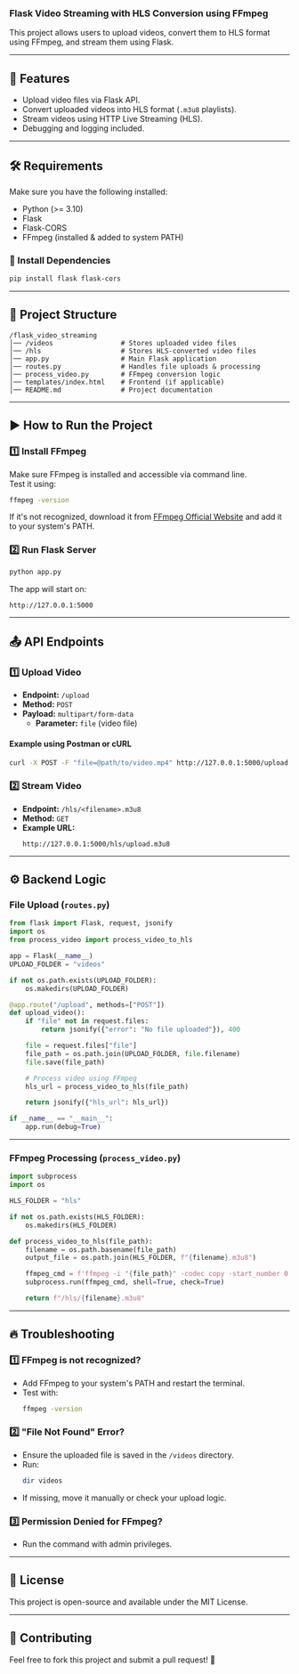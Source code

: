 ### **Flask Video Streaming with HLS Conversion using FFmpeg**  

This project allows users to upload videos, convert them to HLS format using FFmpeg, and stream them using Flask.

---

## **🚀 Features**
- Upload video files via Flask API.
- Convert uploaded videos into HLS format (`.m3u8` playlists).
- Stream videos using HTTP Live Streaming (HLS).
- Debugging and logging included.

---

## **🛠 Requirements**
Make sure you have the following installed:
- Python (>= 3.10)
- Flask
- Flask-CORS
- FFmpeg (installed & added to system PATH)

### **🔧 Install Dependencies**
```sh
pip install flask flask-cors
```

---

## **📂 Project Structure**
```
/flask_video_streaming
│── /videos                 # Stores uploaded video files
│── /hls                    # Stores HLS-converted video files
│── app.py                  # Main Flask application
│── routes.py               # Handles file uploads & processing
│── process_video.py        # FFmpeg conversion logic
│── templates/index.html    # Frontend (if applicable)
│── README.md               # Project documentation
```

---

## **▶️ How to Run the Project**
### **1️⃣ Install FFmpeg**
Make sure FFmpeg is installed and accessible via command line.  
Test it using:
```sh
ffmpeg -version
```
If it's not recognized, download it from [FFmpeg Official Website](https://ffmpeg.org/download.html) and add it to your system's PATH.

### **2️⃣ Run Flask Server**
```sh
python app.py
```
The app will start on:
```
http://127.0.0.1:5000
```

---

## **📤 API Endpoints**
### **1️⃣ Upload Video**
- **Endpoint:** `/upload`
- **Method:** `POST`
- **Payload:** `multipart/form-data`  
  - **Parameter:** `file` (video file)

#### **Example using Postman or cURL**
```sh
curl -X POST -F "file=@path/to/video.mp4" http://127.0.0.1:5000/upload
```

### **2️⃣ Stream Video**
- **Endpoint:** `/hls/<filename>.m3u8`
- **Method:** `GET`
- **Example URL:**  
  ```
  http://127.0.0.1:5000/hls/upload.m3u8
  ```

---

## **⚙️ Backend Logic**
### **File Upload (`routes.py`)**
```python
from flask import Flask, request, jsonify
import os
from process_video import process_video_to_hls

app = Flask(__name__)
UPLOAD_FOLDER = "videos"

if not os.path.exists(UPLOAD_FOLDER):
    os.makedirs(UPLOAD_FOLDER)

@app.route("/upload", methods=["POST"])
def upload_video():
    if "file" not in request.files:
        return jsonify({"error": "No file uploaded"}), 400

    file = request.files["file"]
    file_path = os.path.join(UPLOAD_FOLDER, file.filename)
    file.save(file_path)

    # Process video using FFmpeg
    hls_url = process_video_to_hls(file_path)

    return jsonify({"hls_url": hls_url})

if __name__ == "__main__":
    app.run(debug=True)
```

---

### **FFmpeg Processing (`process_video.py`)**
```python
import subprocess
import os

HLS_FOLDER = "hls"

if not os.path.exists(HLS_FOLDER):
    os.makedirs(HLS_FOLDER)

def process_video_to_hls(file_path):
    filename = os.path.basename(file_path)
    output_file = os.path.join(HLS_FOLDER, f"{filename}.m3u8")

    ffmpeg_cmd = f'ffmpeg -i "{file_path}" -codec copy -start_number 0 -hls_time 10 -hls_list_size 0 -f hls "{output_file}"'
    subprocess.run(ffmpeg_cmd, shell=True, check=True)

    return f"/hls/{filename}.m3u8"
```

---

## **🔥 Troubleshooting**
### **1️⃣ FFmpeg is not recognized?**
- Add FFmpeg to your system's PATH and restart the terminal.
- Test with:
  ```sh
  ffmpeg -version
  ```

### **2️⃣ "File Not Found" Error?**
- Ensure the uploaded file is saved in the `/videos` directory.
- Run:
  ```sh
  dir videos
  ```
- If missing, move it manually or check your upload logic.

### **3️⃣ Permission Denied for FFmpeg?**
- Run the command with admin privileges.

---

## **📜 License**
This project is open-source and available under the MIT License.

---

## **🙌 Contributing**
Feel free to fork this project and submit a pull request! 🚀